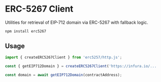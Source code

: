 # ERC-5267 Client

Utilities for retrieval of EIP-712 domain via ERC-5267 with fallback logic.

```
npm install erc5267
```

## Usage

```typescript
import { createERC5267Client } from 'erc5257/http.js';

const { getEIP712Domain } = createERC5267Client('https://infura.io/...');

const domain = await getEIP712Domain(contractAddress);
```
